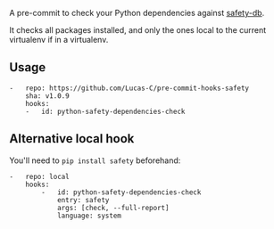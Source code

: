 A pre-commit to check your Python dependencies against [safety-db](//github.com/pyupio/safety-db).

It checks all packages installed, and only the ones local to the current virtualenv if in a virtualenv.

## Usage
```
-   repo: https://github.com/Lucas-C/pre-commit-hooks-safety
    sha: v1.0.9
    hooks:
    -   id: python-safety-dependencies-check
```

## Alternative local hook
You'll need to `pip install safety` beforehand:
```
-   repo: local
    hooks:
        -   id: python-safety-dependencies-check
            entry: safety
            args: [check, --full-report]
            language: system
```
